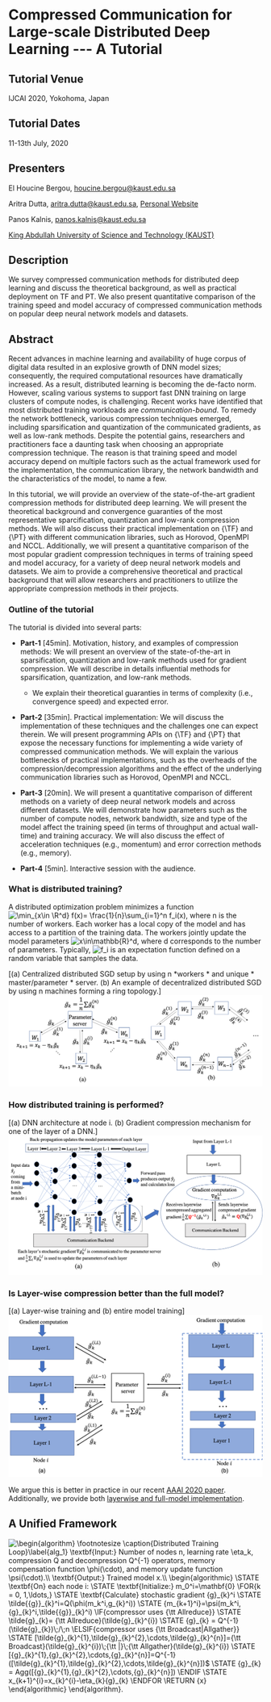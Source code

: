 # Compressed Communication for Large-scale Distributed Deep Learning --- A Tutorial

## Tutorial Venue 
IJCAI 2020, Yokohoma, Japan

## Tutorial Dates 
11-13th July, 2020 

## Presenters 
El Houcine Bergou, <houcine.bergou@kaust.edu.sa>

Aritra Dutta, <aritra.dutta@kaust.edu.sa>, [Personal Website](https://www.aritradutta.com/)

Panos Kalnis, <panos.kalnis@kaust.edu.sa>

[King Abdullah University of Science and Technology (KAUST)](https://www.kaust.edu.sa/en)


## Description
We survey compressed communication methods for distributed deep learning and discuss the theoretical background, as well as practical deployment on TF and PT. We also present quantitative comparison of the training speed and model accuracy of compressed communication methods on popular deep neural network models and datasets.

## Abstract 
Recent advances in machine learning and availability of huge corpus of digital data resulted in an explosive growth of DNN model sizes; consequently, the required computational resources have dramatically increased. As a result, distributed learning is becoming the de-facto norm. However, scaling various systems to support fast DNN training on large clusters of compute nodes, is  challenging. Recent works have identified that most distributed training workloads are *communication-bound*. To remedy the network bottleneck, various compression techniques emerged, including sparsification and quantization of the communicated gradients, as well as low-rank methods. Despite the potential gains, researchers and practitioners face a daunting task when choosing an appropriate compression technique. The reason is that training speed and model accuracy depend on multiple factors such as the actual framework used for the implementation, the communication library, the network bandwidth and the characteristics of the model, to name a few. 

In this tutorial, we will provide an overview of the state-of-the-art gradient compression methods for distributed deep learning. We will present the theoretical background and convergence guaranties of the most representative sparcification, quantization and low-rank compression methods. We will also discuss their practical implementation on {\TF} and {\PT} with different communication libraries, such as Horovod, OpenMPI and NCCL. Additionally, we will present a quantitative comparison of the most popular gradient compression techniques in terms of training speed and model accuracy, for a variety of deep neural network models and datasets. We aim to provide a comprehensive theoretical and practical background that will allow researchers and practitioners to utilize the appropriate compression methods in their projects. 


### Outline of the tutorial

The tutorial is divided into several parts:

* **Part-1** [45min]. Motivation, history, and examples of compression methods: We will present an overview of the state-of-the-art in sparsification, quantization and low-rank methods used for gradient compression. We will describe in details influential methods for sparsification, quantization, and low-rank methods. 

    * We explain their theoretical guaranties in terms of complexity (i.e., convergence speed) and expected error. 
  
* **Part-2** [35min]. Practical implementation: We will discuss the implementation of these techniques and the challenges one can expect therein. We will  present programming APIs on {\TF} and {\PT} that expose the necessary functions for implementing a wide variety of compressed communication methods. We will explain the various bottlenecks of practical implementations, such as the overheads of the compression/decompression algorithms and the effect of the underlying communication libraries such as Horovod, OpenMPI and NCCL. 

* **Part-3** [20min]. We will present a quantitative comparison of different methods on a variety of deep neural network models and across different datasets. We will demonstrate how parameters such as the number of compute nodes, network bandwidth, size and type of the model affect the training speed (in terms of throughput and actual wall-time) and training accuracy. We will also discuss the effect of acceleration techniques (e.g., momentum) and error correction methods (e.g., memory). 
    
 * **Part-4** [5min]. Interactive session with the audience. 

### What is distributed training? 

A distributed optimization problem minimizes a function 
<img  src ="http://tex.s2cms.ru/svg/%24%24%5Cmin_%7Bx%5Cin%20%5CR%5Ed%7D%20f(x)%3D%20%5Cfrac%7B1%7D%7Bn%7D%5Csum_%7Bi%3D1%7D%5En%20f_i(x)%24%24," alt= "\min_{x\in \R^d} f(x)= \frac{1}{n}\sum_{i=1}^n f_i(x)," />
where n is the number of workers. Each worker has a local copy of the model and has access to a partition of the training data. The workers jointly update the model parameters <img src="http://tex.s2cms.ru/svg/x%5Cin%5Cmathbb%7BR%7D%5Ed" alt = "x\in\mathbb{R}^d"/>, where d corresponds to the number of parameters. Typically, <img src="http://tex.s2cms.ru/svg/f_i" alt = "f_i"/> is an expectation function defined on a random variable that samples the data.


[(a) Centralized distributed SGD setup by using n *workers * and unique * master/parameter * server. (b) An example of decentralized distributed SGD by using n machines forming a ring topology.]<img src="Images/Distributed.png"> 

### How distributed training is performed? 

[(a) DNN architecture at node i. (b) Gradient compression mechanism for one of the layer of a DNN.]<img src="Images/DNN.png"> 

### Is Layer-wise compression better than the full model? 

[(a) Layer-wise training and (b) entire model training]
<img src="Images/Layerwise.png"> 

We argue this is better in practice in our recent [AAAI 2020 paper](https://www.aritradutta.com/uploads/1/1/8/8/118819584/main.pdf). Additionally, we provide both [layerwise and full-model implementation](https://github.com/sands-lab/layer-wise-aaai20). 




## A Unified Framework

<img src="http://tex.s2cms.ru/svg/%5Cbegin%7Balgorithm%7D%0A%5Cfootnotesize%0A%5Ccaption%7BDistributed%20Training%20Loop%7D%5Clabel%7Balg_1%7D%0A%5Ctextbf%7BInput%3A%7D%20Number%20of%20nodes%20%24n%24%2C%20learning%20rate%20%24%5Ceta_k%24%2C%20compression%20%24Q%24%20and%20decompression%20%24Q%5E%7B-1%7D%24%20operators%2C%20memory%20compensation%20function%20%24%5Cphi(%5Ccdot)%24%2C%20and%20memory%20update%20function%20%24%5Cpsi(%5Ccdot)%24.%5C%5C%0A%5Ctextbf%7BOutput%3A%7D%20Trained%20model%20%24x%24.%5C%5C%0A%5Cbegin%7Balgorithmic%7D%0A%5CSTATE%20%5Ctextbf%7BOn%7D%20each%20node%20%24i%24%3A%0A%5CSTATE%20%5Ctextbf%7BInitialize%3A%7D%20%24m_0%5Ei%3D%5Cmathbf%7B0%7D%24%20%5CCOMMENT%7Bvector%20of%20zeros%7D%0A%5CFOR%7B%24k%20%3D%200%2C%201%2C%5Cldots%2C%24%7D%0A%5CSTATE%20%5Ctextbf%7BCalculate%7D%20stochastic%20gradient%20%24%7Bg%7D_%7Bk%7D%5Ei%24%0A%5CSTATE%20%24%5Ctilde%7B%7Bg%7D%7D_%7Bk%7D%5Ei%3DQ(%5Cphi(m_k%5Ei%2Cg_%7Bk%7D%5Ei))%24%0A%5CSTATE%20%24%7Bm_%7Bk%2B1%7D%5Ei%7D%3D%5Cpsi(m_k%5Ei%2C%7Bg%7D_%7Bk%7D%5Ei%2C%5Ctilde%7B%7Bg%7D%7D_%7Bk%7D%5Ei)%24%0A%0A%5CIF%7Bcompressor%20uses%20%7B%5Ctt%20Allreduce%7D%7D%0A%5CSTATE%20%24%5Ctilde%7Bg%7D_%7Bk%7D%3D%20%7B%5Ctt%20Allreduce%7D(%5Ctilde%7Bg%7D_%7Bk%7D%5E%7Bi%7D)%24%0A%5CSTATE%20%24%7Bg%7D_%7Bk%7D%20%3D%20Q%5E%7B-1%7D(%5Ctilde%7Bg%7D_%7Bk%7D)%5C%3B%2F%5C%3Bn%24%0A%0A%5CELSIF%7Bcompressor%20uses%20%7B%5Ctt%20Broadcast%7CAllgather%7D%7D%0A%5CSTATE%20%24%5B%5Ctilde%7Bg%7D_%7Bk%7D%5E%7B1%7D%2C%5Ctilde%7Bg%7D_%7Bk%7D%5E%7B2%7D%2C%5Ccdots%2C%5Ctilde%7Bg%7D_%7Bk%7D%5E%7Bn%7D%5D%3D%7B%5Ctt%20Broadcast%7D(%5Ctilde%7Bg%7D_%7Bk%7D%5E%7Bi%7D)%5C%3B%7B%5Ctt%20%7C%7D%5C%3B%7B%5Ctt%20Allgather%7D(%5Ctilde%7Bg%7D_%7Bk%7D%5E%7Bi%7D)%24%0A%5CSTATE%20%24%5B%7Bg%7D_%7Bk%7D%5E%7B1%7D%2C%7Bg%7D_%7Bk%7D%5E%7B2%7D%2C%5Ccdots%2C%7Bg%7D_%7Bk%7D%5E%7Bn%7D%5D%3DQ%5E%7B-1%7D(%5B%5Ctilde%7Bg%7D_%7Bk%7D%5E%7B1%7D%2C%5Ctilde%7Bg%7D_%7Bk%7D%5E%7B2%7D%2C%5Ccdots%2C%5Ctilde%7Bg%7D_%7Bk%7D%5E%7Bn%7D%5D)%24%0A%5CSTATE%20%24%7Bg%7D_%7Bk%7D%20%3D%20Agg(%5B%7Bg%7D_%7Bk%7D%5E%7B1%7D%2C%7Bg%7D_%7Bk%7D%5E%7B2%7D%2C%5Ccdots%2C%7Bg%7D_%7Bk%7D%5E%7Bn%7D%5D)%24%0A%0A%25%20%5CELSIF%7Bcommunication%20is%20%7B%5Ctt%20Push%5C%26Pull%7D%7D%0A%25%20%5CSTATE%20%5Chspace%7B5mm%7D%5Ctextbf%7BOn%7D%20each%20node%20%24i%24%3A%0A%25%20%5CSTATE%20%5Chspace%7B10mm%7D%24%7B%5Ctt%20Push%7D(%5Ctilde%7Bg%7D_%7Bk%7D%5E%7Bi%7D)%24%0A%0A%25%20%5CSTATE%20%5Chspace%7B5mm%7D%5Ctextbf%7BOn%7D%20Master%3A%0A%25%20%5CSTATE%20%5Chspace%7B10mm%7D%24%5B%7Bg%7D_%7Bk%7D%5E%7B1%7D%2C%7Bg%7D_%7Bk%7D%5E%7B2%7D%2C%7Bg%7D_%7Bk%7D%5E%7B3%7D%2C%5Ccdots%5D%3DQ_%7BW%7D%5E%7B-1%7D(%5B%5Ctilde%7Bg%7D_%7Bk%7D%5E%7B1%7D%2C%5Ctilde%7Bg%7D_%7Bk%7D%5E%7B2%7D%2C%5Ctilde%7Bg%7D_%7Bk%7D%5E%7B3%7D%2C%5Ccdots%5D)%24%0A%25%20%5CSTATE%20%5Chspace%7B10mm%7D%24%7Bg%7D_%7Bk%7D%20%3D%20%7B%5Ctt%20Allgather%7D(%5B%7Bg%7D_%7Bk%7D%5E%7B1%7D%2C%7Bg%7D_%7Bk%7D%5E%7B2%7D%2C%7Bg%7D_%7Bk%7D%5E%7B3%7D%2C%5Ccdots%5D)%24%0A%25%20%5CSTATE%20%5Chspace%7B10mm%7D%24%7B%5Ctilde%7Bg%7D_%7Bk%7D%3DQ_%7BM%7D%5Cleft(%5Cphi_%7BM%7D%5Cleft(m_%7Bk%7D%2C%20g_%7Bk%7D%5Cright)%5Cright)%7D%24%0A%25%20%5CSTATE%20%5Chspace%7B10mm%7D%24%7Bm_%7Bk%2B1%7D%3D%5Cpsi_%7BM%7D%5Cleft(m_%7Bk%7D%2C%20g_%7Bk%7D%2C%20%5Ctilde%7Bg%7D_%7Bk%7D%5Cright)%7D%24%0A%0A%25%20%5CSTATE%20%5Chspace%7B5mm%7D%5Ctextbf%7BOn%7D%20each%20node%20%24i%24%3A%0A%25%20%5CSTATE%20%5Chspace%7B10mm%7D%24%5Ctilde%7Bg%7D_%7Bk%7D%3D%20%7B%5Ctt%20Pull%7D(%5Ctilde%7Bg%7D_%7Bk%7D)%24%0A%25%20%5CSTATE%20%5Chspace%7B10mm%7D%24%7Bg%7D_%7Bk%7D%20%3D%20Q_%7BM%7D%5E%7B-1%7D(%5Ctilde%7Bg%7D_%7Bk%7D)%24%0A%25%20%5CSTATE%20%5Chspace%7B10mm%7D%24x_%7Bk%2B1%7D%5E%7Bi%7D%3Dx_%7Bk%7D%5E%7Bi%7D-%5Ceta_%7Bk%7D%7Bg%7D_%7Bk%7D%24%0A%5CENDIF%0A%5CSTATE%20%24x_%7Bk%2B1%7D%5E%7Bi%7D%3Dx_%7Bk%7D%5E%7Bi%7D-%5Ceta_%7Bk%7D%7Bg%7D_%7Bk%7D%24%0A%5CENDFOR%0A%5CRETURN%20%24%7Bx%7D%24%20%5CCOMMENT%7Beach%20node%20has%20the%20same%20view%20of%20the%20model%7D%0A%5Cend%7Balgorithmic%7D%20%20%0A%5Cend%7Balgorithm%7D." alt = "\begin{algorithm}
\footnotesize
\caption{Distributed Training Loop}\label{alg_1}
\textbf{Input:} Number of nodes n, learning rate \eta_k, compression Q and decompression Q^{-1} operators, memory compensation function \phi(\cdot), and memory update function \psi(\cdot).\\
\textbf{Output:} Trained model x.\\
\begin{algorithmic}
\STATE \textbf{On} each node i:
\STATE \textbf{Initialize:} m_0^i=\mathbf{0}
\FOR{k = 0, 1,\ldots,}
\STATE \textbf{Calculate} stochastic gradient {g}_{k}^i
\STATE \tilde{{g}}_{k}^i=Q(\phi(m_k^i,g_{k}^i))
\STATE {m_{k+1}^i}=\psi(m_k^i,{g}_{k}^i,\tilde{{g}}_{k}^i)
\IF{compressor uses {\tt Allreduce}}
\STATE \tilde{g}_{k}= {\tt Allreduce}(\tilde{g}_{k}^{i})
\STATE {g}_{k} = Q^{-1}(\tilde{g}_{k})\;/\;n
\ELSIF{compressor uses {\tt Broadcast|Allgather}}
\STATE [\tilde{g}_{k}^{1},\tilde{g}_{k}^{2},\cdots,\tilde{g}_{k}^{n}]={\tt Broadcast}(\tilde{g}_{k}^{i})\;{\tt |}\;{\tt Allgather}(\tilde{g}_{k}^{i})
\STATE [{g}_{k}^{1},{g}_{k}^{2},\cdots,{g}_{k}^{n}]=Q^{-1}([\tilde{g}_{k}^{1},\tilde{g}_{k}^{2},\cdots,\tilde{g}_{k}^{n}])$
\STATE {g}_{k} = Agg([{g}_{k}^{1},{g}_{k}^{2},\cdots,{g}_{k}^{n}])
\ENDIF
\STATE x_{k+1}^{i}=x_{k}^{i}-\eta_{k}{g}_{k}
\ENDFOR
\RETURN {x} 
\end{algorithmic}  
\end{algorithm}."/>
